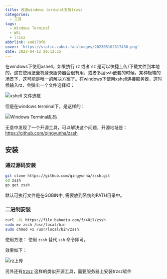 ```yaml
---
title: 改造windows terminal支持lrzsz
categories:
  - 工具
tags:
  - Windows Terminal
  - WSL
  - lrzsz
abbrlink: e48170f8
cover: 'https://static.zahui.fan/images/202305102317430.png'
date: 2023-04-12 20:12:25
---
```


在windows下使用xshell，如果执行 rz 或者 sz 是可以快捷上传/下载文件到本地的，这在使用堡垒机登录服务器会很有用，或者多层ssh嵌套的时候，某种极端的场景下，这可能是唯一的解决方案了。在windows下使用xshell连接服务器，这时候输入rz，会弹出一个文件选择框：

![xshell 文件选框](https://static.zahui.fan/images/202304122017543.png)

但是在windows terminal下，是这样的：

![Windows Terminal乱码](https://static.zahui.fan/images/202304122018087.png)

无意中发现了一个开源工具，可以解决这个问题，开源地址是：<https://github.com/qingyunha/zssh>

## 安装
### 通过源码安装 

```bash
git clone https://github.com/qingyunha/zssh.git
cd zssh
go get zssh
```

默认可执行文件是在GOBIN中, 需要放到系统的PATH目录中。

### 二进制安装
```bash
curl -OL https://file.babudiu.com/f/4Oil/zssh
sudo mv zssh /usr/local/bin
sudo chmod +x /usr/local/bin/zssh
```

使用方法： 使用 `zssh` 替代 `ssh` 命令即可。

效果如下：

![rz上传](https://static.zahui.fan/images/202304131056437.png)


另外还有[trzsz](https://github.com/trzsz/trzsz) 这样的类似开源工具，需要服务器上安装trzsz软件
